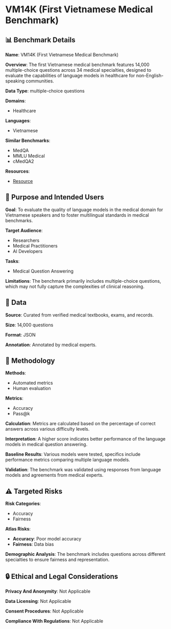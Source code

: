 # VM14K (First Vietnamese Medical Benchmark)

## 📊 Benchmark Details

**Name**: VM14K (First Vietnamese Medical Benchmark)

**Overview**: The first Vietnamese medical benchmark features 14,000 multiple-choice questions across 34 medical specialties, designed to evaluate the capabilities of language models in healthcare for non-English-speaking communities.

**Data Type**: multiple-choice questions

**Domains**:
- Healthcare

**Languages**:
- Vietnamese

**Similar Benchmarks**:
- MedQA
- MMLU Medical
- cMedQA2

**Resources**:
- [Resource](https://arxiv.org/abs/2506.01305)

## 🎯 Purpose and Intended Users

**Goal**: To evaluate the quality of language models in the medical domain for Vietnamese speakers and to foster multilingual standards in medical benchmarks.

**Target Audience**:
- Researchers
- Medical Practitioners
- AI Developers

**Tasks**:
- Medical Question Answering

**Limitations**: The benchmark primarily includes multiple-choice questions, which may not fully capture the complexities of clinical reasoning.

## 💾 Data

**Source**: Curated from verified medical textbooks, exams, and records.

**Size**: 14,000 questions

**Format**: JSON

**Annotation**: Annotated by medical experts.

## 🔬 Methodology

**Methods**:
- Automated metrics
- Human evaluation

**Metrics**:
- Accuracy
- Pass@k

**Calculation**: Metrics are calculated based on the percentage of correct answers across various difficulty levels.

**Interpretation**: A higher score indicates better performance of the language models in medical question answering.

**Baseline Results**: Various models were tested, specifics include performance metrics comparing multiple language models.

**Validation**: The benchmark was validated using responses from language models and agreements from medical experts.

## ⚠️ Targeted Risks

**Risk Categories**:
- Accuracy
- Fairness

**Atlas Risks**:
- **Accuracy**: Poor model accuracy
- **Fairness**: Data bias

**Demographic Analysis**: The benchmark includes questions across different specialties to ensure fairness and representation.

## 🔒 Ethical and Legal Considerations

**Privacy And Anonymity**: Not Applicable

**Data Licensing**: Not Applicable

**Consent Procedures**: Not Applicable

**Compliance With Regulations**: Not Applicable
